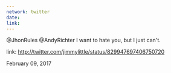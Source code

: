 ```yaml
---
network: twitter
date:
link:
---
```

@JhonRules @AndyRichter I want to hate you, but I just can't. 

link: http://twitter.com/jimmylittle/status/829947697406750720 

February 09, 2017